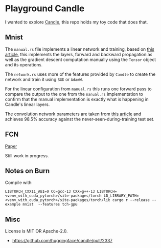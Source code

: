 # Playground Candle

I wanted to explore [Candle](https://github.com/huggingface/candle), this repo holds my toy code that does that.

## Mnist

The `manual.rs` file implements a linear network and training, based on [this article][mnist_stepbystep], this implements the layers, forward and backward propagation as well as the gradient descent computation manually using the `Tensor` object and its operations.

The `network.rs` uses more of the features provided by `Candle` to create the network and train it using `SGD` or `AdamW`.

For the linear configuration from `manual.rs` this runs one forward pass to compare the output to the one from the `manual.rs` implementation to confirm that the manual implementation is exactly what is happening in Candle's linear layers.

The convolution network parameters are taken from [this article][convolution_mnist] and achieves 98.5% accuracy against the never-seen-during-training test set.

[mnist_stepbystep]: https://medium.com/@koushikkushal95/mnist-hand-written-digit-classification-using-neural-network-from-scratch-54da85712a06
[convolution_mnist]: https://machinelearningmastery.com/how-to-develop-a-convolutional-neural-network-from-scratch-for-mnist-handwritten-digit-classification/

## FCN

[Paper](https://arxiv.org/pdf/1411.4038)

Still work in progress.


## Notes on Burn

Compile with
```
LIBTORCH_CXX11_ABI=0 CC=gcc-13 CXX=g++-13 LIBTORCH=<venv_with_cuda_pytorch>/site-packages/torch LD_LIBRARY_PATH=<venv_with_cuda_pytorch>/site-packages/torch/lib cargo r --release --example mnist  --features tch-gpu
```


## Misc
License is MIT OR Apache-2.0.

- https://github.com/huggingface/candle/pull/2337
